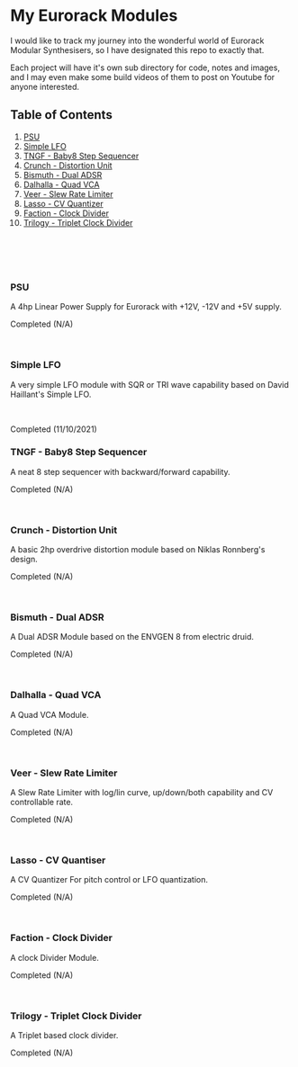 # My Eurorack Modules

I would like to track my journey into the wonderful world of Eurorack Modular Synthesisers, so I have designated this repo to exactly that.

Each project will have it's own sub directory for code, notes and images, and I may even make some build videos of them to post on Youtube for anyone interested.

## Table of Contents
1. [PSU](#psu)
2. [Simple LFO](#simple-lfo)
3. [TNGF - Baby8 Step Sequencer](#tngf-baby8-step-sequencer)
4. [Crunch - Distortion Unit](#crunch-distortion-unit)
5. [Bismuth - Dual ADSR](#bismuth-dual-adsr)
6. [Dalhalla - Quad VCA](#dalhalla-quad-vca)
7. [Veer - Slew Rate Limiter](#veer-slew-rate-limiter)
8. [Lasso - CV Quantizer](#lasso-cv-quantizer)
9. [Faction - Clock Divider](#faction-clock-divider)
10. [Trilogy - Triplet Clock Divider](#trilogy-triplet-clock-divider)

&nbsp;
=======

### PSU

A 4hp Linear Power Supply for Eurorack with +12V, -12V and +5V supply.

Completed (N/A)

&nbsp;

### Simple LFO

A very simple LFO module with SQR or TRI wave capability based on David Haillant's Simple LFO.

&nbsp;

Completed (11/10/2021)


### TNGF - Baby8 Step Sequencer

A neat 8 step sequencer with backward/forward capability.

Completed (N/A)

&nbsp;

### Crunch - Distortion Unit

A basic 2hp overdrive distortion module based on Niklas Ronnberg's design.

Completed (N/A)

&nbsp;


### Bismuth - Dual ADSR

A Dual ADSR Module based on the ENVGEN 8 from electric druid.

Completed (N/A)

&nbsp;

### Dalhalla - Quad VCA

A Quad VCA Module.

Completed (N/A)

&nbsp;

### Veer - Slew Rate Limiter

A Slew Rate Limiter with log/lin curve, up/down/both capability and CV controllable rate.

Completed (N/A)

&nbsp;

### Lasso - CV Quantiser

A CV Quantizer For pitch control or LFO quantization.

Completed (N/A)

&nbsp;

### Faction - Clock Divider

A clock Divider Module.

Completed (N/A)

&nbsp;

### Trilogy - Triplet Clock Divider

A Triplet based clock divider.

Completed (N/A)

&nbsp;
